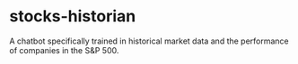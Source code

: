 # stocks-historian
 A chatbot specifically trained in historical market data and the performance of companies in the S&P 500.
